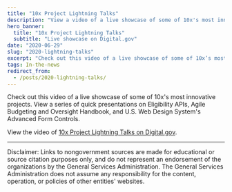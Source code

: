 ```yaml
---
title: "10x Project Lightning Talks"
description: "View a video of a live showcase of some of 10x's most innovative projects."
hero_banner:
  title: "10x Project Lightning Talks"
  subtitle: "Live showcase on Digital.gov"
date: "2020-06-29"
slug: "2020-lightning-talks"
excerpt: "Check out this video of a live showcase of some of 10x’s most innovative projects."
tags: In-the-news
redirect_from: 
  - /posts/2020-lightning-talks/
---
```

Check out this video of a live showcase of some of 10x's most innovative projects. View a series of quick presentations on Eligibility APIs, Agile Budgeting and Oversight Handbook, and U.S. Web Design System's Advanced Form Controls. 

View the video of <a class="usa-link usa-link--external" rel="noreferrer" href="https://digital.gov/event/2020/06/30/10x-project-lightning-talks-2020/">10x Project Lightning Talks on Digital.gov</a>.

---

<p class="disclaimer">Disclaimer: Links to nongovernment sources are made for educational or source citation purposes only, and do not represent an endorsement of the organizations by the General Services Administration. The General Services Administration does not assume any responsibility for the content, operation, or policies of other entities' websites.
</p>


